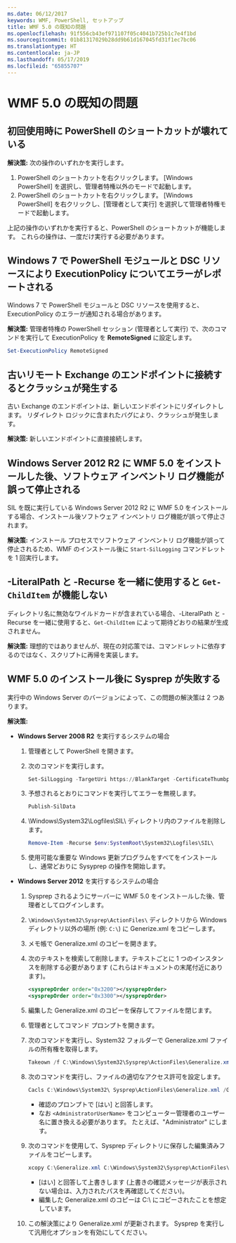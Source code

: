 ```yaml
---
ms.date: 06/12/2017
keywords: WMF, PowerShell, セットアップ
title: WMF 5.0 の既知の問題
ms.openlocfilehash: 91f556cb43ef971107f05c4041b725b1c7e4f1bd
ms.sourcegitcommit: 01b81317029b28dd9b61d167045fd31f1ec7bc06
ms.translationtype: HT
ms.contentlocale: ja-JP
ms.lasthandoff: 05/17/2019
ms.locfileid: "65855707"
---
```

# <a name="known-issues-in-wmf-50"></a>WMF 5.0 の既知の問題

## <a name="powershell-shortcuts-are-broken-when-used-for-the-first-time"></a>初回使用時に PowerShell のショートカットが壊れている

**解決策:** 次の操作のいずれかを実行します。

1. PowerShell のショートカットを右クリックします。 [Windows PowerShell] を選択し、管理者特権以外のモードで起動します。
2. PowerShell のショートカットを右クリックします。 [Windows PowerShell] を右クリックし、[管理者として実行] を選択して管理者特権モードで起動します。

上記の操作のいずれかを実行すると、PowerShell のショートカットが機能します。 これらの操作は、一度だけ実行する必要があります。

## <a name="powershell-modules-and-dsc-resources-report-errors-about-executionpolicy-on-windows-7"></a>Windows 7 で PowerShell モジュールと DSC リソースにより ExecutionPolicy についてエラーがレポートされる

Windows 7 で PowerShell モジュールと DSC リソースを使用すると、ExecutionPolicy のエラーが通知される場合があります。

**解決策:** 管理者特権の PowerShell セッション (管理者として実行) で、次のコマンドを実行して ExecutionPolicy を **RemoteSigned** に設定します。

```powershell
Set-ExecutionPolicy RemoteSigned
```

## <a name="connecting-to-an-old-remote-exchange-endpoint-causes-a-crash"></a>古いリモート Exchange のエンドポイントに接続するとクラッシュが発生する

古い Exchange のエンドポイントは、新しいエンドポイントにリダイレクトします。 リダイレクト ロジックに含まれたバグにより、クラッシュが発生します。

**解決策:** 新しいエンドポイントに直接接続します。

## <a name="software-inventory-logging-feature-is-erroneously-stopped-after-wmf-50-installation-on-windows-server-2012-r2"></a>Windows Server 2012 R2 に WMF 5.0 をインストールした後、ソフトウェア インベントリ ログ機能が誤って停止される

SIL を既に実行している Windows Server 2012 R2 に WMF 5.0 をインストールする場合、インストール後ソフトウェア インベントリ ログ機能が誤って停止されます。

**解決策:** インストール プロセスでソフトウェア インベントリ ログ機能が誤って停止されるため、WMF のインストール後に `Start-SilLogging` コマンドレットを 1 回実行します。

## <a name="get-childitem-does-not-work-if--literalpath-and--recurse-are-used-together"></a>-LiteralPath と -Recurse を一緒に使用すると `Get-ChildItem` が機能しない

ディレクトリ名に無効なワイルドカードが含まれている場合、-LiteralPath と -Recurse を一緒に使用すると、`Get-ChildItem` によって期待どおりの結果が生成されません。

**解決策:** 理想的ではありませんが、現在の対応策では、コマンドレットに依存するのではなく、スクリプトに再帰を実装します。

## <a name="sysprep-fails-after-wmf-50-installation"></a>WMF 5.0 のインストール後に Sysprep が失敗する

実行中の Windows Server のバージョンによって、この問題の解決策は 2 つあります。

**解決策:**

- **Windows Server 2008 R2** を実行するシステムの場合
  1. 管理者として PowerShell を開きます。
  2. 次のコマンドを実行します。

     ```powershell
     Set-SilLogging -TargetUri https://BlankTarget -CertificateThumbprint 0123456789
     ```

  3. 予想されるとおりにコマンドを実行してエラーを無視します。

     ```powershell
     Publish-SilData
     ```

  4. \Windows\System32\Logfiles\SIL\ ディレクトリ内のファイルを削除します。

     ```powershell
     Remove-Item -Recurse $env:SystemRoot\System32\Logfiles\SIL\
     ```

  5. 使用可能な重要な Windows 更新プログラムをすべてをインストールし、通常どおりに Sysyprep の操作を開始します。

- **Windows Server 2012** を実行するシステムの場合
  1. Sysprep されるようにサーバーに WMF 5.0 をインストールした後、管理者としてログインします。
  2. `\Windows\System32\Sysprep\ActionFiles\` ディレクトリから Windows ディレクトリ以外の場所 (例: `C:\`) に Generize.xml をコピーします。
  3. メモ帳で Generalize.xml のコピーを開きます。
  4. 次のテキストを検索して削除します。テキストごとに 1 つのインスタンスを削除する必要があります (これらはドキュメントの末尾付近にあります)。

     ```xml
     <sysprepOrder order="0x3200"></sysprepOrder>
     <sysprepOrder order="0x3300"></sysprepOrder>
     ```

  5. 編集した Generalize.xml のコピーを保存してファイルを閉じます。
  6. 管理者としてコマンド プロンプトを開きます。
  7. 次のコマンドを実行し、System32 フォルダーで Generalize.xml ファイルの所有権を取得します。

     ```powershell
     Takeown /f C:\Windows\System32\Sysprep\ActionFiles\Generalize.xml
     ```

  8. 次のコマンドを実行し、ファイルの適切なアクセス許可を設定します。

     ```powershell
     Cacls C:\Windows\System32\ Sysprep\ActionFiles\Generalize.xml /G `<AdministratorUserName>`:F
     ```

     - 確認のプロンプトで [はい] と回答します。
     - なお `<AdministratorUserName>` をコンピューター管理者のユーザー名に置き換える必要があります。 たとえば、"Administrator" にします。

  9. 次のコマンドを使用して、Sysprep ディレクトリに保存した編集済みファイルをコピーします。

     ```powershell
     xcopy C:\Generalize.xml C:\Windows\System32\Sysprep\ActionFiles\Generalize.xml
     ```

     - [はい] と回答して上書きします (上書きの確認メッセージが表示されない場合は、入力されたパスを再確認してください)。
     - 編集した Generalize.xml のコピーは C:\ にコピーされたことを想定しています。

  10. この解決策により Generalize.xml が更新されます。 Sysprep を実行して汎用化オプションを有効にしてください。